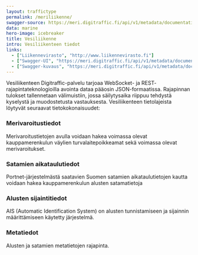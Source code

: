 ```yaml
---
layout: traffictype
permalink: /meriliikenne/
swagger-source: https://meri.digitraffic.fi/api/v1/metadata/documentation/v2/api-docs?group=metadata-api
data: marine
hero-image: icebreaker
title: Vesiliikenne
intro: Vesiliikenteen tiedot
links:
  - ["Liikennevirasto", "http://www.liikennevirasto.fi"]
  - ["Swagger-UI", "https://meri.digitraffic.fi/api/v1/metadata/documentation/swagger-ui.html#/"]
  - ["Swagger-kuvaus", "https://meri.digitraffic.fi/api/v1/metadata/documentation/v2/api-docs?group=metadata-api"]
---
```

Vesiliikenteen Digitraffic-palvelu tarjoaa WebSocket- ja REST- rajapintateknologioilla avointa dataa pääosin JSON-formaatissa. Rajapinnan tulokset tallennetaan välimuistiin, jossa säilytysaika riippuu tehdystä kyselystä ja muodostetusta vastauksesta. 
Vesiliikenteen tietolajeista löytyvät seuraavat tietokokonaisuudet:

### Merivaroitustiedot
Merivaroitustietojen avulla voidaan hakea voimassa olevat kauppamerenkulun väylien turvalaitepoikkeamat sekä voimassa olevat merivaroitukset.

### Satamien aikataulutiedot
Portnet-järjestelmästä saatavien Suomen satamien aikataulutietojen kautta voidaan hakea kauppamerenkulun alusten satamatietoja

### Alusten sijaintitiedot
AIS (Automatic Identification System) on alusten tunnistamiseen ja sijainnin määrittämiseen käytetty järjestelmä.

### Metatiedot
Alusten ja satamien metatietojen rajapinta.



